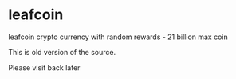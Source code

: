 # leafcoin
leafcoin crypto currency with random rewards - 21 billion max coin

This is old version of the source. 

Please visit back later
